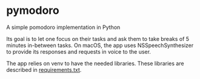 # pymodoro
A simple pomodoro implementation in Python

Its goal is to let one focus on their tasks and ask them to take breaks of 5 minutes in-between tasks.
On macOS, the app uses NSSpeechSynthesizer to provide its responses and requests in voice to the user.

The app relies on venv to have the needed libraries.
These libraries are described in [requirements.txt](https://github.com/ralchev/pymodoro/blob/master/requirements.txt).
